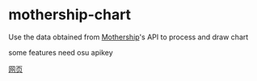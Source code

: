 # mothership-chart
Use the data obtained from [Mothership](https://github.com/Mother-Ship)'s API to process and draw chart

some features need osu apikey

[网页](https://exsper.github.io/mothership-chart/)
